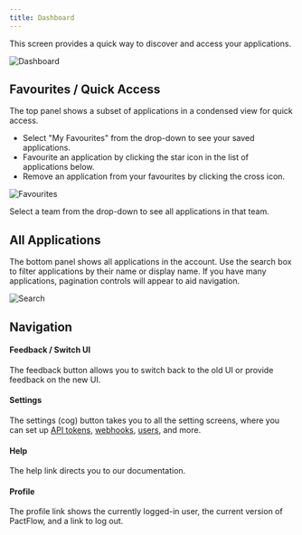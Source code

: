 ```yaml
---
title: Dashboard
---
```


This screen provides a quick way to discover and access your applications.

![Dashboard](/ui/clarity/dashboard.png)

## Favourites / Quick Access

The top panel shows a subset of applications in a condensed view for quick access.

- Select "My Favourites" from the drop-down to see your saved applications. 
- Favourite an application by clicking the star icon in the list of applications below. 
- Remove an application from your favourites by clicking the cross icon.

![Favourites](/ui/clarity/dashboard-favourites.png)

Select a team from the drop-down to see all applications in that team.

## All Applications

The bottom panel shows all applications in the account. Use the search box to filter applications by their name or display name. If you have many applications, pagination controls will appear to aid navigation.

![Search](/ui/clarity/dashboard-search.png)

## Navigation 

#### Feedback / Switch UI

The feedback button allows you to switch back to the old UI or provide feedback on the new UI.

#### Settings

The settings (cog) button takes you to all the setting screens, where you can set up [API tokens](#settings-api-tokens), [webhooks](#settings-webhooks), [users](#settings-users), and more.

#### Help

The help link directs you to our documentation.

#### Profile

The profile link shows the currently logged-in user, the current version of PactFlow, and a link to log out.